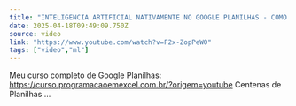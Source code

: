 ```yaml
---
title: "INTELIGENCIA ARTIFICIAL NATIVAMENTE NO GOOGLE PLANILHAS - COMO USAR?"
date: 2025-04-18T09:49:09.750Z
source: video
link: "https://www.youtube.com/watch?v=F2x-ZopPeW0"
tags: ["video","ml"]
---
```

Meu curso completo de Google Planilhas: https://curso.programacaoemexcel.com.br/?origem=youtube Centenas de Planilhas ...
